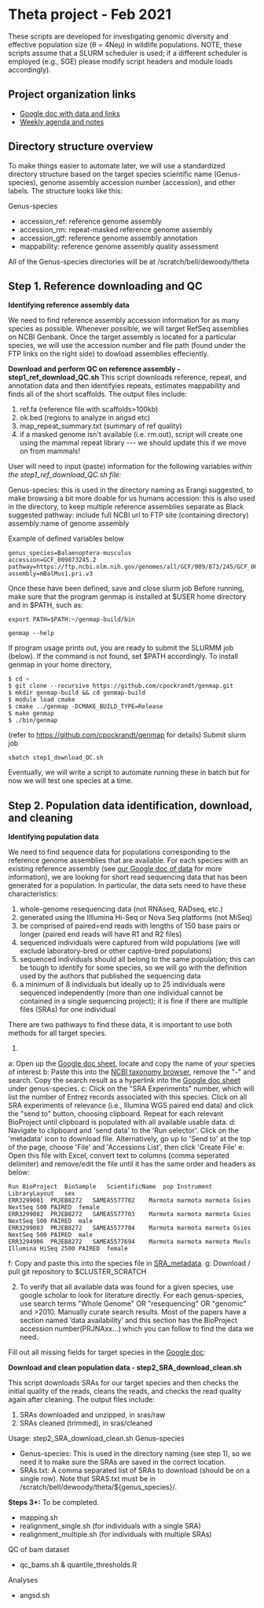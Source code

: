 # Theta project - Feb 2021

These scripts are developed for investigating genomic diversity and effective population size (θ = 4Neμ) in wildlife populations. NOTE, these scripts assume that a SLURM scheduler is used; if a different scheduler is employed (e.g., SGE) please modify script headers and module loads accordingly).

## Project organization links
- [Google doc with data and links](https://docs.google.com/spreadsheets/d/1u9Zxzcms1DdeV0k8qyJpFboO81r1Uvl8udIt8PRjUSk/edit#gid=235995469)
- [Weekly agenda and notes](https://docs.google.com/document/d/1vyvKtTTdbAaev23nXTlfw-awJjivq9ENdmS1YWzZW4I/) 

## Directory structure overview

To make things easier to automate later, we will use a standardized directory structure based on the target species scientific name (Genus-species), genome assembly accession number (accession), and other labels. The structure looks like this:

Genus-species
- accession_ref: reference genome assembly
- accession_rm: repeat-masked reference genome assembly
- accession_gtf: reference genome assembly annotation
- mappability: reference genome assembly quality assessment

All of the Genus-species directories will be at /scratch/bell/dewoody/theta

## Step 1. Reference downloading and QC
**Identifying reference assembly data**

We need to find reference assembly accession information for as many species as possible. Whenever possible, we will target RefSeq assemblies on NCBI Genbank. Once the target assembly is located for a particular species, we will use the accession number and file path (found under the FTP links on the right side) to dowload assemblies effeciently.

**Download and perform QC on reference assembly - step1_ref_download_QC.sh**
This script downloads reference, repeat, and annotation data and then identifyies repeats, estimates mappability and finds all of the short scaffolds. The output files include: 	
1. ref.fa (reference file with scaffolds>100kb)							
2. ok.bed (regions to analyze in angsd etc)		
3. map_repeat_summary.txt (summary of ref quality)							
4. if a masked genome isn't available (i.e. rm.out), script will create one using the mammal repeat library --- we should update this if we move on from mammals!

User will need to input (paste) information for the following variables _within the step1_ref_download_QC.sh file:_

Genus-species: this is used in the directory naming as Erangi suggested, to make browsing
a bit more doable for us humans
accession: this is also used in the directory, to keep multiple reference assemblies
separate as Black suggested
pathway: include full NCBI url to FTP site (containing directory)
assembly:name of genome assembly

Example of defined variables below
```
genus_species=Balaenoptera-musculus
accession=GCF_009873245.2
pathway=https://ftp.ncbi.nlm.nih.gov/genomes/all/GCF/009/873/245/GCF_009873245.2_mBalMus1.pri.v3/
assembly=mBalMus1.pri.v3
```
Once these have been defined, save and close slurm job
Before running, make sure that the program genmap is installed at $USER home directory and in $PATH, such as:
```
export PATH=$PATH:~/genmap-build/bin
```
```
genmap --help
```
If program usage prints out, you are ready to submit the SLURMM job (below). If the command is not found, set $PATH accordingly.
To install genmap in your home directory, 
```
$ cd ~
$ git clone --recursive https://github.com/cpockrandt/genmap.git
$ mkdir genmap-build && cd genmap-build
$ module load cmake
$ cmake ../genmap -DCMAKE_BUILD_TYPE=Release
$ make genmap
$ ./bin/genmap
```
(refer to https://github.com/cpockrandt/genmap for details)
Submit slurm job
```
sbatch step1_download_QC.sh
```

Eventually, we will write a script to automate running these in batch but for now we will test one species at a time.


## Step 2. Population data identification, download, and cleaning
**Identifying population data**

We need to find sequence data for populations corresponding to the reference genome assemblies that are available. For each species with an existing reference assembly (see [our Google doc of data](https://docs.google.com/spreadsheets/d/1u9Zxzcms1DdeV0k8qyJpFboO81r1Uvl8udIt8PRjUSk/edit#gid=235995469) for more information), we are looking for short read sequencing data that has been generated for a population. In particular, the data sets need to have these characteristics:

1. whole-genome resequencing data (not RNAseq, RADseq, etc.)
2. generated using the Illlumina Hi-Seq or Nova Seq platforms (not MiSeq) 
3. be comprised of paired=end reads with lengths of 150 base pairs or longer (paired end reads will  have R1 and R2 files)
4. sequenced individuals were captured from wild populations (we will exclude laboratory-bred or other captive-bred populations)
5. sequenced individuals should all belong to the same population; this can be tough to identify for some species, so we will go with the definition used by the authors that published the sequencing data
6. a minimum of 8 individuals but ideally up to 25 individuals were sequenced independently (more than one individual cannot be contained in a single sequencing project); it is fine if there are  multiple files (SRAs) for one individual

There are two pathways to find these data, it is important to use both methods for all target species.

1) 
a: Open up the [Google doc sheet](https://docs.google.com/spreadsheets/d/1u9Zxzcms1DdeV0k8qyJpFboO81r1Uvl8udIt8PRjUSk/edit#gid=235995469), locate and copy the name of your species of interest 
b: Paste this into the [NCBI taxonomy browser](https://www.ncbi.nlm.nih.gov/Taxonomy/Browser/wwwtax.cgi), remove the "-" and search. Copy the search result as a hyperlink into the [Google doc sheet](https://docs.google.com/spreadsheets/d/1u9Zxzcms1DdeV0k8qyJpFboO81r1Uvl8udIt8PRjUSk/edit#gid=235995469) under genus-species.
c: Click on the "SRA Experiments" number, which will list the number of Entrez records associated with this species. Click on all SRA experiments of relevance (i.e., Illumina WGS paired end data) and click the "send to" button, choosing clipboard. Repeat for each relevant BioProject until clipboard is populated with all available usable data. 
d: Navigate to clipboard and 'send data' to the 'Run selector'. Click on the 'metadata' icon to download file. Alternatively, go up to 'Send to' at the top of the page, choose 'File' and 'Accessions List', then click 'Create File'
e: Open this file with Excel, convert text to columns (comma seperated delimiter) and remove/edit the file until it has the same order and headers as below:

```
Run	BioProject	BioSample	ScientificName	pop	Instrument	LibraryLayout	sex
ERR3299081	PRJEB8272	SAMEA5577702	Marmota marmota marmota	Gsies	NextSeq 500	PAIRED	female
ERR3299082	PRJEB8272	SAMEA5577703	Marmota marmota marmota	Gsies	NextSeq 500	PAIRED	male
ERR3299083	PRJEB8272	SAMEA5577704	Marmota marmota marmota	Gsies	NextSeq 500	PAIRED	male
ERR3294906	PRJEB8272	SAMEA5577694	Marmota marmota marmota	Mauls	Illumina HiSeq 2500	PAIRED	female
```
f: Copy and paste this into the species file in [SRA_metadata](./SRA_metadata/).
g: Download / pull git repository to $CLUSTER_SCRATCH

 
2) To verify that all available data was found for a given species, use google scholar to look for literature directly. For each genus-species, use search terms  "Whole Genome" OR "resequencing" OR "genomic" and >2010. Manually curate search results. Most of the papers have a section named ‘data availability’ and this section has the BioProject accession number(PRJNAxx…) which you can follow to find the data we need. 

Fill out all missing fields for target species in the [Google doc](https://docs.google.com/spreadsheets/d/1u9Zxzcms1DdeV0k8qyJpFboO81r1Uvl8udIt8PRjUSk/edit#gid=235995469): 


**Download and clean population data - step2_SRA_download_clean.sh**

This script downloads SRAs for our target species and then checks the initial quality of the reads, cleans the reads, and checks the read quality again after cleaning. The output files include:
1. SRAs downloaded and unzipped, in sras/raw
2. SRAs cleaned (trimmed), in sras/cleaned

Usage: step2_SRA_download_clean.sh Genus-species 
- Genus-species: This is used in the directory naming (see step 1), so we need it to make sure the SRAs are saved in the correct location.
- SRAs.txt: A comma separated list of SRAs to download (should be on a single row). Note that SRAS.txt must be in /scratch/bell/dewoody/theta/${genus_species}/.


**Steps 3+:** To be completed.
- mapping.sh
- realignment_single.sh (for individuals with a single SRA)
- realignment_multiple.sh (for individuals with multiple SRAs)

QC of bam dataset
- qc_bams.sh & quantile_thresholds.R

Analyses
- angsd.sh

